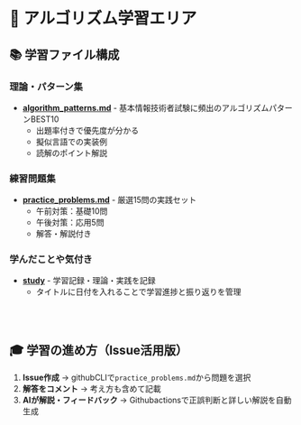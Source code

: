 # 🧮 アルゴリズム学習エリア

## 📚 学習ファイル構成

### 理論・パターン集
- **[algorithm_patterns.md](./algorithm_patterns.md)** - 基本情報技術者試験に頻出のアルゴリズムパターンBEST10
  - 出題率付きで優先度が分かる
  - 擬似言語での実装例
  - 読解のポイント解説

### 練習問題集
- **[practice_problems.md](./practice_problems.md)** - 厳選15問の実践セット
  - 午前対策：基礎10問
  - 午後対策：応用5問
  - 解答・解説付き

### 学んだことや気付き
- **[study](./study)** - 学習記録・理論・実践を記録
  - タイトルに日付を入れることで学習進捗と振り返りを管理

<br><br>

## 🎓 学習の進め方（Issue活用版）

1. **Issue作成** → githubCLIで`practice_problems.md`から問題を選択
2. **解答をコメント** → 考え方も含めて記載
3. **AIが解説・フィードバック** → Githubactionsで正誤判断と詳しい解説を自動生成







